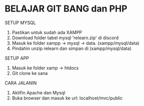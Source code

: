 # BELAJAR GIT BANG dan PHP

SETUP MYSQL
1. Pastikan untuk sudah ada XAMPP
2. Download folder tabel mysql 'relearn.zip' di discord
3. Masuk ke folder xampp -> mysql -> data. (xampp/mysql/data)
4. Pindahin unzip relearn dan simpan di (xampp/mysql/data)

SETUP APP
1. Masuk ke folder xamp -> htdocs
2. Git clone ke sana

CARA JALANIN
1. Aktifin Apache dan Mysql
2. Buka browser dan masuk ke url: localhost/mvc/public
